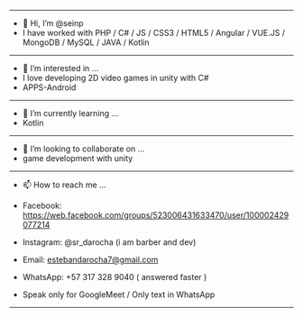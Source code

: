 --------------------------------------------------------------------------------------------------------------
- 👋 Hi, I’m @seinp
- I have worked with PHP / C# / JS / CSS3 / HTML5 / Angular / VUE.JS / MongoDB / MySQL / JAVA / Kotlin
--------------------------------------------------------------------------------------------------------------
- 👀 I’m interested in ...
- I love developing 2D video games in unity with C#
- APPS-Android
--------------------------------------------------------------------------------------------------------------
- 🌱 I’m currently learning ...
- Kotlin
--------------------------------------------------------------------------------------------------------------
- 💞️ I’m looking to collaborate on ...
- game development with unity
--------------------------------------------------------------------------------------------------------------
- 📫 How to reach me ...
 
- Facebook: https://web.facebook.com/groups/523006431633470/user/100002429077214 
- Instagram: @sr_darocha (i am barber and dev)
- Email: estebandarocha7@gmail.com
- WhatsApp: +57 317 328 9040  ( answered faster )

- Speak only for GoogleMeet / Only text in WhatsApp
--------------------------------------------------------------------------------------------------------------
<!---
seinp/seinp is a ✨ special ✨ repository because its `README.md` (this file) appears on your GitHub profile.
You can click the Preview link to take a look at your changes.
--->
